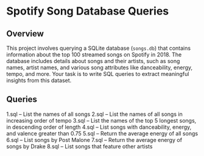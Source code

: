 # Spotify Song Database Queries

## Overview

This project involves querying a SQLite database (`songs.db`) that contains information about the top 100 streamed songs on Spotify in 2018. The database includes details about songs and their artists, such as song names, artist names, and various song attributes like danceability, energy, tempo, and more. Your task is to write SQL queries to extract meaningful insights from this dataset.

## Queries

1.sql – List the names of all songs
2.sql – List the names of all songs in increasing order of tempo
3.sql – List the names of the top 5 longest songs, in descending order of length
4.sql – List songs with danceability, energy, and valence greater than 0.75
5.sql – Return the average energy of all songs
6.sql – List songs by Post Malone
7.sql – Return the average energy of songs by Drake
8.sql – List songs that feature other artists
